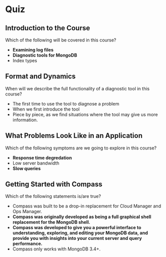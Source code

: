 # Quiz

## Introduction to the Course

Which of the following will be covered in this course?

- **Examining log files**
- **Diagnostic tools for MongoDB**
- Index types

## Format and Dynamics

When will we describe the full functionality of a diagnostic tool in this course?

- The first time to use the tool to diagnose a problem
- When we first introduce the tool
- Piece by piece, as we find situations where the tool may give us more information.

## What Problems Look Like in an Application

Which of the following symptoms are we going to explore in this course?

- **Response time degredation**
- Low server bandwidth
- **Slow queries**

## Getting Started with Compass

Which of the following statements is/are true?

- Compass was built to be a drop-in replacement for Cloud Manager and Ops Manager.
- **Compass was originally developed as being a full graphical shell replacement for the MongoDB shell.**
- **Compass was developed to give you a powerful interface to understanding, exploring, and editing your MongoDB data, and provide you with insights into your current server and query performance.**
- Compass only works with MongoDB 3.4+.
